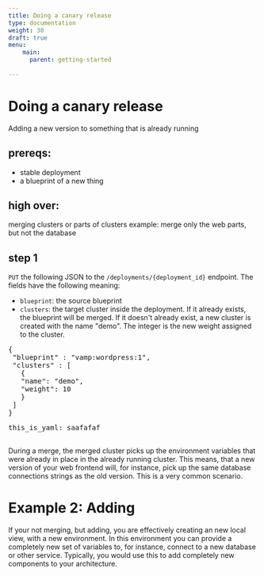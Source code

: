 ```yaml
---
title: Doing a canary release
type: documentation
weight: 30
draft: true
menu:
    main:
      parent: getting-started
    
---
```

    
# Doing a canary release

Adding a new version to something that is already running

## prereqs:

- stable deployment
- a blueprint of a new thing

## high over:

merging clusters or parts of clusters
example: merge only the web parts, but not the database

## step 1

`PUT` the following JSON to the `/deployments/{deployment_id}` endpoint. The fields have the following meaning:

* `blueprint`: the source blueprint
* `clusters`: the target cluster inside the deployment. If it already exists, the blueprint will be merged.
If it doesn't already exist, a new cluster is created with the name "demo". The integer is the new weight assigned to the cluster.

<pre class="prettyprint lang-js">
{
 "blueprint" : "vamp:wordpress:1",
 "clusters" : [
   {
   "name": "demo",
   "weight": 10
   }
 ]
}
</pre>


<pre class="prettyprint lang-yml">
this_is_yaml: saafafaf

</pre>

During a merge, the merged cluster picks up the environment variables that were already in place in the already running cluster. This means, that a new version of your web frontend will, for instance, pick up the same database connections strings as the old version. This is a very common scenario.

# Example 2: Adding

If your not merging, but adding, you are effectively creating an new local view, with a new environment. In this environment you can provide a completely new set of variables to, for instance, connect to a new database or other service. Typically, you would use this to add completely new components to your architecture.